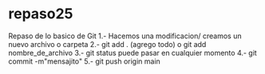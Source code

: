 # repaso25
Repaso de lo basico de Git
1.- Hacemos una modificacion/ creamos un nuevo archivo o carpeta
2.- git add . (agrego todo) o git add nombre_de_archivo
3.- git status  puede pasar en cualquier momento
4.- git commit -m"mensajito"
5.- git push origin main

